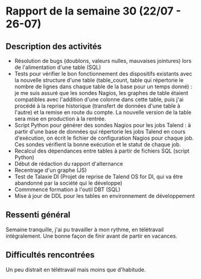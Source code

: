 # Rapport de la semaine 30 (22/07 - 26-07)
## Description des activités
- Résolution de bugs (doublons, valeurs nulles, mauvaises jointures) lors de l'alimentation d'une table (SQL)
- Tests pour vérifier le bon fonctionnement des dispositifs existants avec la nouvelle structure d'une table (table_count, table qui répertorie le nombre de lignes dans chaque table de la base pour un temps donné) : je me suis assuré que les sondes Nagios, les graphes de table étaient compatibles avec l'addition d'une colonne dans cette table, puis j'ai procédé à la reprise historique (transfert de données d'une table à l'autre) et la remise en route du compte. La nouvelle version de la table sera mise en production à la rentrée.
- Script Python pour générer des sondes Nagios pour les jobs Talend : à partir d'une base de données qui répertorie les jobs Talend en cours d'exécution, on écrit le fichier de configuration Nagios pour chaque job. Ces sondes vérifient la bonne exécution et le statut de chaque job.
- Recalcul des dépendances entre tables à partir de fichiers SQL (script Python)
- Début de rédaction du rapport d'alternance
- Recentrage d'un graphe (JS)
- Test de Talaxie DI (Projet de reprise de Talend OS for DI, qui va être abandonné par la société qui le développe)
- Commmencé formation à l'outil DBT (SQL)
- Mise à jour de DDL pour les tables en environnement de développement

## Ressenti général 
Semaine tranquille, j'ai pu travailler à mon rythme, en télétravail intégralement. Une bonne façon de finir avant de partir en vacances.

## Difficultés rencontrées
Un peu distrait en télétravail mais moins que d'habitude.

